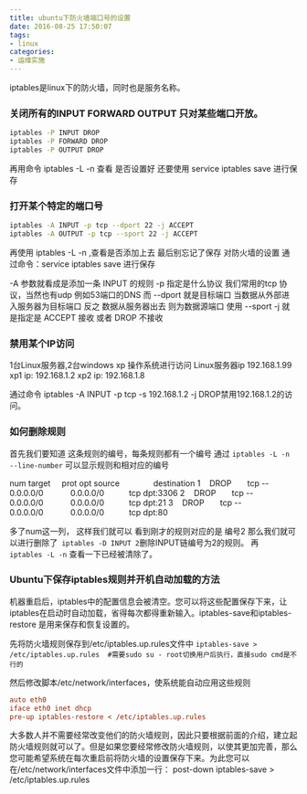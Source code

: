 ```yaml
---
title: ubuntu下防火墙端口号的设置
date: 2016-08-25 17:50:07
tags:
- linux
categories:
- 运维实施
---
```


iptables是linux下的防火墙，同时也是服务名称。
### 关闭所有的INPUT FORWARD OUTPUT 只对某些端口开放。
```bash
iptables -P INPUT DROP
iptables -P FORWARD DROP
iptables -P OUTPUT DROP
```
再用命令 iptables -L -n 查看 是否设置好
还要使用 service iptables save 进行保存
### 打开某个特定的端口号
```bash
iptables -A INPUT -p tcp --dport 22 -j ACCEPT
iptables -A OUTPUT -p tcp --sport 22 -j ACCEPT
```
再使用 iptables -L -n ,查看是否添加上去
最后别忘记了保存 对防火墙的设置
通过命令：service iptables save 进行保存

-A 参数就看成是添加一条 INPUT 的规则
-p 指定是什么协议 我们常用的tcp 协议，当然也有udp 例如53端口的DNS
而 --dport 就是目标端口 当数据从外部进入服务器为目标端口
反之 数据从服务器出去 则为数据源端口 使用 --sport
-j 就是指定是 ACCEPT 接收 或者 DROP 不接收
### 禁用某个IP访问
1台Linux服务器,2台windows xp 操作系统进行访问
Linux服务器ip 192.168.1.99
xp1 ip: 192.168.1.2
xp2 ip: 192.168.1.8

通过命令 iptables -A INPUT -p tcp -s 192.168.1.2 -j DROP禁用192.168.1.2的访问。
### 如何删除规则
首先我们要知道 这条规则的编号，每条规则都有一个编号
通过 ` iptables -L -n --line-number ` 可以显示规则和相对应的编号

num target     prot opt source               destination
1    DROP       tcp -- 0.0.0.0/0            0.0.0.0/0           tcp dpt:3306
2    DROP       tcp -- 0.0.0.0/0            0.0.0.0/0           tcp dpt:21
3    DROP       tcp -- 0.0.0.0/0            0.0.0.0/0           tcp dpt:80

多了num这一列， 这样我们就可以 看到刚才的规则对应的是 编号2
那么我们就可以进行删除了` iptables -D INPUT 2`删除INPUT链编号为2的规则。
再 ` iptables -L -n` 查看一下已经被清除了。
### Ubuntu下保存iptables规则并开机自动加载的方法
机器重启后，iptables中的配置信息会被清空。您可以将这些配置保存下来，让iptables在启动时自动加载，省得每次都得重新输入。iptables-save和iptables-restore 是用来保存和恢复设置的。

先将防火墙规则保存到/etc/iptables.up.rules文件中
` iptables-save > /etc/iptables.up.rules  #需要sudo su - root切换用户后执行，直接sudo cmd是不行的 `

然后修改脚本/etc/network/interfaces，使系统能自动应用这些规则
```Ini
auto eth0
iface eth0 inet dhcp
pre-up iptables-restore < /etc/iptables.up.rules
```
大多数人并不需要经常改变他们的防火墙规则，因此只要根据前面的介绍，建立起防火墙规则就可以了。但是如果您要经常修改防火墙规则，以使其更加完善，那么您可能希望系统在每次重启前将防火墙的设置保存下来。为此您可以在/etc/network/interfaces文件中添加一行：
post-down iptables-save > /etc/iptables.up.rules

